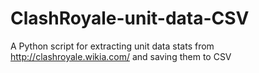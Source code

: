 # ClashRoyale-unit-data-CSV
A Python script for extracting unit data stats from http://clashroyale.wikia.com/ and saving them to CSV
